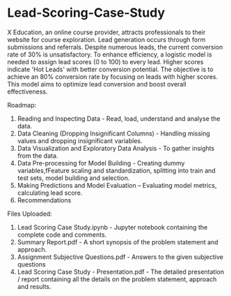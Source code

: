 # Lead-Scoring-Case-Study

X Education, an online course provider, attracts professionals to their website for course exploration. Lead generation occurs through form submissions and referrals. Despite numerous leads, the current conversion rate of 30% is unsatisfactory. To enhance efficiency, a logistic model is needed to assign lead scores (0 to 100) to every lead. Higher scores indicate 'Hot Leads' with better conversion potential. The objective is to achieve an 80% conversion rate by focusing on leads with higher scores. This model aims to optimize lead conversion and boost overall effectiveness.

Roadmap:
1.	Reading and Inspecting Data - Read, load, understand and analyse the data.
2.	Data Cleaning (Dropping Insignificant Columns) - Handling missing values and dropping insignificant variables.
3.	Data Visualization and Exploratory Data Analysis - To gather insights from the data.
4.	Data Pre-processing for Model Building - Creating dummy variables,fFeature scaling and standardization, splitting into train and test sets, model building and selection.
5.	Making Predictions and Model Evaluation – Evaluating model metrics, calculating lead score.
6.	Recommendations 

Files Uploaded:
1. Lead Scoring Case Study.ipynb - Jupyter notebook containing the complete code and comments.
2. Summary Report.pdf - A short synopsis of the problem statement and approach.
3. Assignment Subjective Questions.pdf - Answers to the given subjective questions
4. Lead Scoring Case Study - Presentation.pdf - The detailed presentation / report containing all the details on the problem statement, approach and results.
   




